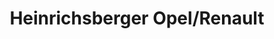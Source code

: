 ---
title: "Heinrichsberger Opel/Renault"
url: /bad-endorf/heinrichsberger-opel-renault/
shop: Autohaus
---